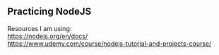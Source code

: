## Practicing NodeJS

Resources I am using: <br/>
https://nodejs.org/en/docs/ <br/>
https://www.udemy.com/course/nodejs-tutorial-and-projects-course/

